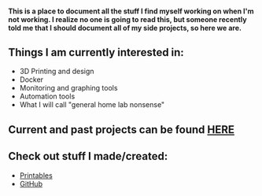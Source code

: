 #### This is a place to document all the stuff I find myself working on when I'm not working. I realize no one is going to read this, but someone recently told me that I should document all of my side projects, so here we are. 

## Things I am currently interested in:
- 3D Printing and design
- Docker
- Monitoring and graphing tools
- Automation tools
- What I will call "general home lab nonsense"

## Current and past projects can be found [HERE](/projects.md)

## Check out stuff I made/created:
- [Printables](https://www.printables.com/@ccmpbll)
- [GitHub](https://github.com/ccmpbll)

